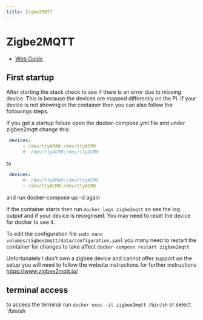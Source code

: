 ```yaml
---
title: Zigbe2MQTT
---
```

# Zigbe2MQTT
* [Web Guide](https://www.zigbee2mqtt.io/information/docker.html)

## First startup

After starting the stack check to see if there is an error due to missing device. This is because the devices are mapped differently on the Pi. If your device is not showing in the container then you can also follow the followings steps.

If you get a startup failure open the docker-compose.yml file and under zigbee2mqtt change this:

```yml
 devices:
      - /dev/ttyAMA0:/dev/ttyACM0
      #- /dev/ttyACM0:/dev/ttyACM0
```

to 

```yml
 devices:
      #- /dev/ttyAMA0:/dev/ttyACM0
      - /dev/ttyACM0:/dev/ttyACM0
```

and run docker-compose up -d again

If the container starts then run `docker logs zigbe2mqtt` so see the log output and if your device is recognised. You may need to reset the device for docker to see it.

To edit the configuration file `sudo nano volumes/zigbee2mqtt/data/configuration.yaml` you many need to restart the container for changes to take affect `docker-compose restart zigbee2mqtt`

Unfortunately I don't own a zigbee device and cannot offer support on the setup you will need to follow the website instructions for further instructions https://www.zigbee2mqtt.io/

## terminal access

to access the terminal run `docker exec -it zigbee2mqtt /bin/sh` or select `/bin/sh